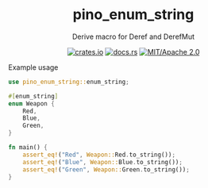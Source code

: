 
<div align="center">

# pino_enum_string
Derive macro for Deref and DerefMut

[![crates.io](https://img.shields.io/crates/v/pino_enum_string.svg)](https://crates.io/crates/pino_enum_string)
[![docs.rs](https://docs.rs/pino_enum_string/badge.svg)](https://docs.rs/pino_enum_string)
[![MIT/Apache 2.0](https://img.shields.io/badge/license-MIT%2FApache-blue.svg)](#)

</div>

Example usage
```rust
use pino_enum_string::enum_string;

#[enum_string]
enum Weapon {
    Red,
    Blue,
    Green,
}

fn main() {
    assert_eq!("Red", Weapon::Red.to_string());
    assert_eq!("Blue", Weapon::Blue.to_string());
    assert_eq!("Green", Weapon::Green.to_string());
}
```
